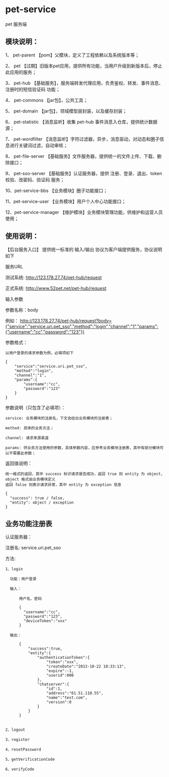 pet-service
===========

pet 服务端


模块说明：
----------

1、 pet-parent          	【pom】父模块，定义了工程依赖以及系统版本等；

2、 pet                 	【过期】旧版本pet应用，提供所有功能，当用户升级到新版本后，停止此应用的服务；

3、 pet-hub             	【基础服务】，服务端转发代理应用，负责鉴权、转发、事件消息、注册时的短信验证码 功能；

4、 pet-commons         	【jar包】，公共工具；

5、 pet-domain          	【jar包】，领域模型层封装，以及缓存封装；

6、 pet-statistic       	【消息监听】收集 pet-hub 事件消息入仓库，提供统计数据源；

7、 pet-wordfilter      	【消息监听】字符过滤器，异步，消息驱动，对动态和圈子信息进行关键词过滤，自动审核；

8、 pet-file-server     	【基础服务】文件服务器，提供统一的文件上传、下载、删除接口；

9、 pet-sso-server      	【基础服务】认证服务器，提供 注册、登录、退出、token校验、改密码、验证码 服务；

10、pet-service-bbs     	【业务模块】圈子功能接口；

11、pet-service-user    	【业务模块】用户个人中心功能接口；

12、pet-service-manager		【维护模块】业务模块管理功能，供维护和运营人员使用；



使用说明：
----------

【后台服务入口】 提供统一标准的 输入/输出 协议为客户端提供服务，协议说明如下

服务URL
  
  测试系统:   http://123.178.27.74/pet-hub/request
  
  正式系统:   http://www.52pet.net/pet-hub/request

输入参数
  
  参数名称：body
  
  例如：
    http://123.178.27.74/pet-hub/request?body={"service":"service.uri.pet_sso","method":"login","channel":"1","params":{"username":"cc","password":"123"}}
  
  参数格式：
    
    以用户登录的请求参数为例，必填项如下
    
    {
        "service":"service.uri.pet_sso",
        "method":"login",
        "channel":"1",
        "params":{
            "username":"cc",
            "password":"123"
        }
    }

  参数说明（只包含了必填项）：
      
    service: 业务模块的注册名，下文会给出业务模块的注册表；
    
    method: 具体的业务方法；
    
    channel: 请求来源渠道
  
    params: 供业务方法使用的参数，具体参数内容，应参考业务模块注册表，其中有部分模块可以不需要此参数；
    
  返回值说明：
    
    统一格式的返回，其中 success 标识请求是否成功，返回 true 则 entity 为 object，object 格式由业务模块定义
    返回 false 则表示请求异常，其中 entity 为 exception 信息
    
    {
      "success": true / false,
      "entity": object / exception
    }

业务功能注册表
--------------

认证服务器：
  
  注册名: service.uri.pet_sso
  
  方法:
      
    1、login
      
      功能：用户登录
      
      输入：
      
          用户名、密码
      
          {
            "username":"cc",
            "password":"123",
            "deviceToken":"xxx"
          }
      
      输出：
          
          {
              "success":true,
              "entity":{
                  "authenticationToken":{
                      "token":"xxx",
                      "createDate":"2013-10-22 10:33:13",
                      "expire":-1,
                      "userid":000
                  },
                  "chatserver":{
                      "id":1,
                      "address":"61.51.110.55",
                      "name":"test.com",
                      "version":0
                  }
              }
          }
          
      
    2、logout
    
    3、register
    
    4、resetPassword
    
    5、getVerificationCode
    
    6、verifyCode
    
      
      


